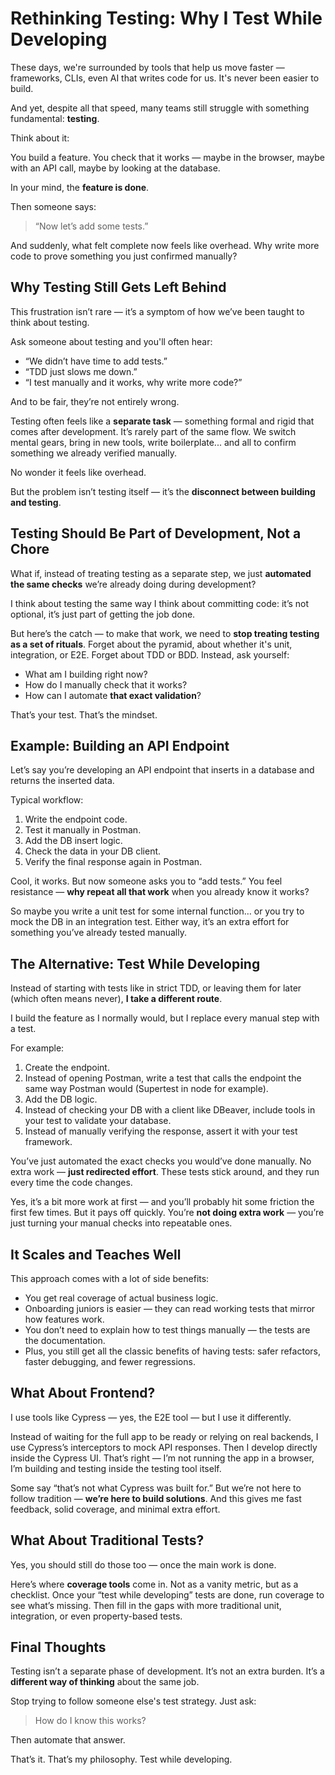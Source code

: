 # Rethinking Testing: Why I Test While Developing

These days, we're surrounded by tools that help us move faster — frameworks, CLIs, even AI that writes code for us. It's never been easier to build.

And yet, despite all that speed, many teams still struggle with something fundamental: **testing**.

Think about it:

You build a feature. You check that it works — maybe in the browser, maybe with an API call, maybe by looking at the database.

In your mind, the **feature is done**.

Then someone says:

> “Now let’s add some tests.”

And suddenly, what felt complete now feels like overhead.
Why write more code to prove something you just confirmed manually?

## Why Testing Still Gets Left Behind

This frustration isn’t rare — it’s a symptom of how we’ve been taught to think about testing.

Ask someone about testing and you'll often hear:

- “We didn’t have time to add tests.”
- “TDD just slows me down.”
- “I test manually and it works, why write more code?”

And to be fair, they’re not entirely wrong.

Testing often feels like a **separate task** — something formal and rigid that comes after development. It’s rarely part of the same flow. We switch mental gears, bring in new tools, write boilerplate... and all to confirm something we already verified manually.

No wonder it feels like overhead.

But the problem isn’t testing itself — it’s the **disconnect between building and testing**.

## Testing Should Be Part of Development, Not a Chore

What if, instead of treating testing as a separate step, we just **automated the same checks** we’re already doing during development?

I think about testing the same way I think about committing code: it’s not optional, it’s just part of getting the job done.

But here’s the catch — to make that work, we need to **stop treating testing as a set of rituals**. Forget about the pyramid, about whether it's unit, integration, or E2E. Forget about TDD or BDD. Instead, ask yourself:

- What am I building right now?
- How do I manually check that it works?
- How can I automate **that exact validation**?

That’s your test. That’s the mindset.

## Example: Building an API Endpoint

Let’s say you’re developing an API endpoint that inserts in a database and returns the inserted data.

Typical workflow:

1. Write the endpoint code.
2. Test it manually in Postman.
3. Add the DB insert logic.
4. Check the data in your DB client.
5. Verify the final response again in Postman.

Cool, it works. But now someone asks you to “add tests.” You feel resistance — **why repeat all that work** when you already know it works?

So maybe you write a unit test for some internal function… or you try to mock the DB in an integration test. Either way, it’s an extra effort for something you’ve already tested manually.

## The Alternative: Test While Developing

Instead of starting with tests like in strict TDD, or leaving them for later (which often means never), **I take a different route**.

I build the feature as I normally would, but I replace every manual step with a test.

For example:

1. Create the endpoint.
2. Instead of opening Postman, write a test that calls the endpoint the same way Postman would (Supertest in node for example).
3. Add the DB logic.
4. Instead of checking your DB with a client like DBeaver, include tools in your test to validate your database.
5. Instead of manually verifying the response, assert it with your test framework.

You’ve just automated the exact checks you would’ve done manually. No extra work — **just redirected effort**. These tests stick around, and they run every time the code changes.

Yes, it’s a bit more work at first — and you’ll probably hit some friction the first few times. But it pays off quickly. You’re **not doing extra work** — you’re just turning your manual checks into repeatable ones.

## It Scales and Teaches Well

This approach comes with a lot of side benefits:

- You get real coverage of actual business logic.
- Onboarding juniors is easier — they can read working tests that mirror how features work.
- You don’t need to explain how to test things manually — the tests are the documentation.
- Plus, you still get all the classic benefits of having tests: safer refactors, faster debugging, and fewer regressions.

## What About Frontend?

I use tools like Cypress — yes, the E2E tool — but I use it differently.

Instead of waiting for the full app to be ready or relying on real backends, I use Cypress’s interceptors to mock API responses. Then I develop directly inside the Cypress UI. That’s right — I’m not running the app in a browser, I’m building and testing inside the testing tool itself.

Some say “that’s not what Cypress was built for.”
But we’re not here to follow tradition — **we’re here to build solutions**. And this gives me fast feedback, solid coverage, and minimal extra effort.

## What About Traditional Tests?

Yes, you should still do those too — once the main work is done.

Here’s where **coverage tools** come in. Not as a vanity metric, but as a checklist. Once your “test while developing” tests are done, run coverage to see what’s missing. Then fill in the gaps with more traditional unit, integration, or even property-based tests.

## Final Thoughts

Testing isn’t a separate phase of development. It’s not an extra burden. It’s a **different way of thinking** about the same job.

Stop trying to follow someone else's test strategy. Just ask:

> How do I know this works?

Then automate that answer.

That’s it. That’s my philosophy. Test while developing.
